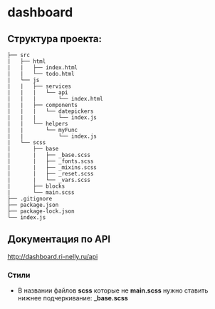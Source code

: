 # dashboard

## Структура проекта:

 ```
├── src
|   ├── html
|   |   ├── index.html
|   |   └── todo.html
|   └── js
|   |   ├── services
|   |   |   └── api
|   |   |       └── index.html
|   |   ├── components
|   |   |   └── datepickers
|   |   |       └── index.js
|   |   └── helpers
|   |       └── myFunc
|   |           └── index.js
|   └── scss
|       ├── base
|       |   ├── _base.scss
|       |   ├── _fonts.scss
|       |   ├── _mixins.scss
|       |   ├── _reset.scss
|       |   └── _vars.scss
|       ├── blocks
|       └── main.scss
├── .gitignore
├── package.json
├── package-lock.json
└── index.js
 ```
 
## Документация по API
http://dashboard.ri-nelly.ru/api

### Стили
* В названии файлов **scss** которые не **main.scss** нужно ставить нижнее подчеркивание: **_base.scss**
